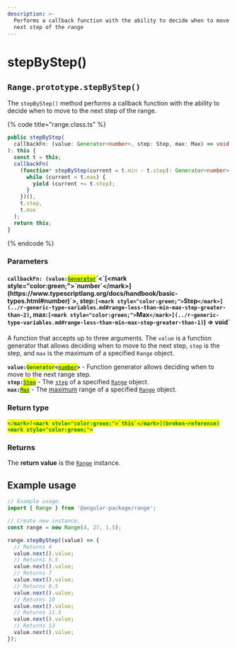 ```yaml
---
description: >-
  Performs a callback function with the ability to decide when to move to the
  next step of the range
---
```


# stepByStep()

## `Range.prototype.stepByStep()`

The `stepByStep()` method performs a callback function with the ability to decide when to move to the next step of the range.

{% code title="range.class.ts" %}
```typescript
public stepByStep(
  callbackFn: (value: Generator<number>, step: Step, max: Max) => void
): this {
  const t = this;
  callbackFn(
    (function* stepByStep(current = t.min - t.step): Generator<number> {
      while (current < t.max) {
        yield (current += t.step);
      }
    })(),
    t.step,
    t.max
  );
  return this;
}
```
{% endcode %}

### Parameters

#### `callbackFn: (value:`[<mark style="color:green;">`Generator`</mark>](https://developer.mozilla.org/en-US/docs/Web/JavaScript/Reference/Statements/function\*)`<`[<mark style="color:green;">`number`</mark>](https://www.typescriptlang.org/docs/handbook/basic-types.html#number)`>, step:`[<mark style="color:green;">`Step`</mark>](../r-generic-type-variables.md#range-less-than-min-max-step-greater-than-2)`, max:`[<mark style="color:green;">`Max`</mark>](../r-generic-type-variables.md#range-less-than-min-max-step-greater-than-1)`) => void`

A function that accepts up to three arguments. The `value` is a function generator that allows deciding when to move to the next step, `step` is the step, and `max` is the maximum of a specified `Range` object.

**`value:`**<mark style="color:green;">**`Generator`**</mark>**`<`**[<mark style="color:green;">**`number`**</mark>](https://www.typescriptlang.org/docs/handbook/basic-types.html#number)**`>`** - Function generator allows deciding when to move to the next range step.\
**`step:`**[<mark style="color:green;">**`Step`**</mark>](../r-generic-type-variables.md#range-less-than-min-max-step-greater-than-2) - The [`step`](../accessors/get-step.md) of a specified [`Range`](broken-reference) object.\
**`max:`**[<mark style="color:green;">**`Max`**</mark>](../r-generic-type-variables.md#range-less-than-min-max-step-greater-than-1) - The [maximum](../properties/max.md) range of a specified [`Range`](broken-reference) object.

### Return type

#### <mark style="color:green;">``</mark>[<mark style="color:green;">`this`</mark>](broken-reference)<mark style="color:green;">``</mark>

### Returns

The **return value** is the [`Range`](broken-reference) instance.

## Example usage

```typescript
// Example usage.
import { Range } from '@angular-package/range';

// Create new instance.
const range = new Range(4, 27, 1.5);

range.stepByStep((value) => {
  // Returns 4
  value.next().value;
  // Returns 5.5
  value.next().value;
  // Returns 7
  value.next().value;
  // Returns 8.5
  value.next().value;
  // Returns 10
  value.next().value;
  // Returns 11.5
  value.next().value;
  // Returns 13
  value.next().value;
});
```
